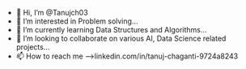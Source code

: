 - 👋 Hi, I’m @Tanujch03
- 👀 I’m interested in Problem solving...
- 🌱 I’m currently learning Data Structures and Algorithms...
- 💞️ I’m looking to collaborate on various AI, Data Science related projects...
- 📫 How to reach me -->linkedin.com/in/tanuj-chaganti-9724a8243

<!---
Tanujch03/Tanujch03 is a ✨ special ✨ repository because its `README.md` (this file) appears on your GitHub profile.
You can click the Preview link to take a look at your changes.
--->
